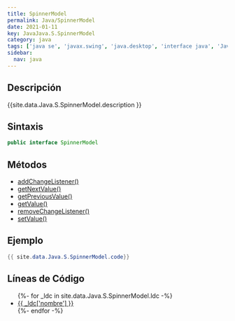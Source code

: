 ```yaml
---
title: SpinnerModel
permalink: Java/SpinnerModel
date: 2021-01-11
key: JavaJava.S.SpinnerModel
category: java
tags: ['java se', 'javax.swing', 'java.desktop', 'interface java', 'Java 1.4']
sidebar: 
  nav: java
---
```


## Descripción
{{site.data.Java.S.SpinnerModel.description }}

## Sintaxis
~~~java
public interface SpinnerModel
~~~

## Métodos
* [addChangeListener()](/Java/SpinnerModel/addChangeListener)
* [getNextValue()](/Java/SpinnerModel/getNextValue)
* [getPreviousValue()](/Java/SpinnerModel/getPreviousValue)
* [getValue()](/Java/SpinnerModel/getValue)
* [removeChangeListener()](/Java/SpinnerModel/removeChangeListener)
* [setValue()](/Java/SpinnerModel/setValue)

## Ejemplo
~~~java
{{ site.data.Java.S.SpinnerModel.code}}
~~~

## Líneas de Código
<ul>
{%- for _ldc in site.data.Java.S.SpinnerModel.ldc -%}
   <li>
       <a href="{{_ldc['url'] }}">{{ _ldc['nombre'] }}</a>
   </li>
{%- endfor -%}
</ul>
